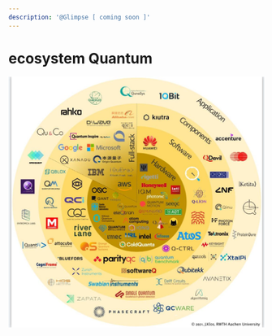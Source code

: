 ```yaml
---
description: '@Glimpse [ coming soon ]'
---
```


# ecosystem Quantum

![](../.gitbook/assets/system.jpg)
